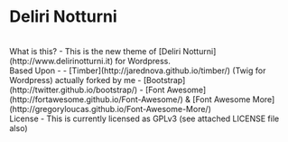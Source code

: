 Deliri Notturni
=
<br>
What is this?
-
This is the new theme of [Deliri Notturni](http://www.delirinotturni.it) for Wordpress.
<br>
Based Upon
-
 - [Timber](http://jarednova.github.io/timber/) (Twig for Wordpress) actually forked by me
 - [Bootstrap](http://twitter.github.io/bootstrap/)
 - [Font Awesome](http://fortawesome.github.io/Font-Awesome/) & [Font Awesome More](http://gregoryloucas.github.io/Font-Awesome-More/)
<br>
License
-
This is currently licensed as GPLv3 (see attached LICENSE file also)